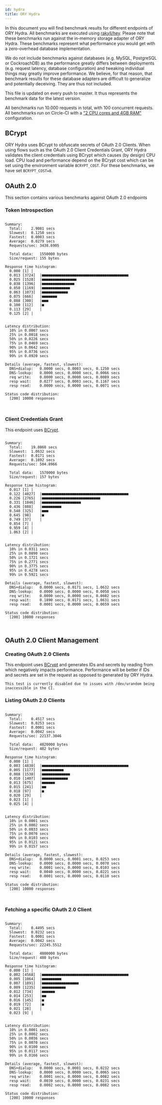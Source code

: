 ```yaml
---
id: hydra
title: ORY Hydra
---
```


In this document you will find benchmark results for different endpoints of ORY
Hydra. All benchmarks are executed using
[rakyll/hey](https://github.com/rakyll/hey). Please note that these benchmarks
run against the in-memory storage adapter of ORY Hydra. These benchmarks
represent what performance you would get with a zero-overhead database
implementation.

We do not include benchmarks against databases (e.g. MySQL, PostgreSQL or
CockroachDB) as the performance greatly differs between deployments (e.g.
request latency, database configuration) and tweaking individual things may
greatly improve performance. We believe, for that reason, that benchmark results
for these database adapters are difficult to generalize and potentially
deceiving. They are thus not included.

This file is updated on every push to master. It thus represents the benchmark
data for the latest version.

All benchmarks run 10.000 requests in total, with 100 concurrent requests. All
benchmarks run on Circle-CI with a
["2 CPU cores and 4GB RAM"](https://support.circleci.com/hc/en-us/articles/360000489307-Why-do-my-tests-take-longer-to-run-on-CircleCI-than-locally-)
configuration.

## BCrypt

ORY Hydra uses BCrypt to obfuscate secrets of OAuth 2.0 Clients. When using
flows such as the OAuth 2.0 Client Credentials Grant, ORY Hydra validates the
client credentials using BCrypt which causes (by design) CPU load. CPU load and
performance depend on the BCrypt cost which can be set using the environment
variable `BCRYPT_COST`. For these benchmarks, we have set `BCRYPT_COST=8`.

## OAuth 2.0

This section contains various benchmarks against OAuth 2.0 endpoints

### Token Introspection

```

Summary:
  Total:	2.9081 secs
  Slowest:	0.1250 secs
  Fastest:	0.0003 secs
  Average:	0.0279 secs
  Requests/sec:	3438.6905

  Total data:	1550000 bytes
  Size/request:	155 bytes

Response time histogram:
  0.000 [1]	|
  0.013 [3724]	|■■■■■■■■■■■■■■■■■■■■■■■■■■■■■■■■■■■■■■■■
  0.025 [1528]	|■■■■■■■■■■■■■■■■
  0.038 [1396]	|■■■■■■■■■■■■■■■
  0.050 [1169]	|■■■■■■■■■■■■■
  0.063 [1073]	|■■■■■■■■■■■■
  0.075 [666]	|■■■■■■■
  0.088 [300]	|■■■
  0.100 [112]	|■
  0.113 [29]	|
  0.125 [2]	|


Latency distribution:
  10% in 0.0007 secs
  25% in 0.0018 secs
  50% in 0.0226 secs
  75% in 0.0469 secs
  90% in 0.0642 secs
  95% in 0.0736 secs
  99% in 0.0920 secs

Details (average, fastest, slowest):
  DNS+dialup:	0.0000 secs, 0.0003 secs, 0.1250 secs
  DNS-lookup:	0.0000 secs, 0.0000 secs, 0.0066 secs
  req write:	0.0000 secs, 0.0000 secs, 0.0089 secs
  resp wait:	0.0277 secs, 0.0003 secs, 0.1167 secs
  resp read:	0.0000 secs, 0.0000 secs, 0.0071 secs

Status code distribution:
  [200]	10000 responses



```

### Client Credentials Grant

This endpoint uses [BCrypt](#bcrypt).

```

Summary:
  Total:	19.8060 secs
  Slowest:	1.0632 secs
  Fastest:	0.0171 secs
  Average:	0.1892 secs
  Requests/sec:	504.8966

  Total data:	1570000 bytes
  Size/request:	157 bytes

Response time histogram:
  0.017 [1]	|
  0.122 [4027]	|■■■■■■■■■■■■■■■■■■■■■■■■■■■■■■■■■■■■■■■■
  0.226 [2765]	|■■■■■■■■■■■■■■■■■■■■■■■■■■■
  0.331 [1846]	|■■■■■■■■■■■■■■■■■■
  0.436 [888]	|■■■■■■■■■
  0.540 [325]	|■■■
  0.645 [98]	|■
  0.749 [37]	|
  0.854 [7]	|
  0.959 [4]	|
  1.063 [2]	|


Latency distribution:
  10% in 0.0311 secs
  25% in 0.0890 secs
  50% in 0.1721 secs
  75% in 0.2771 secs
  90% in 0.3775 secs
  95% in 0.4278 secs
  99% in 0.5921 secs

Details (average, fastest, slowest):
  DNS+dialup:	0.0000 secs, 0.0171 secs, 1.0632 secs
  DNS-lookup:	0.0000 secs, 0.0000 secs, 0.0050 secs
  req write:	0.0000 secs, 0.0000 secs, 0.0602 secs
  resp wait:	0.1890 secs, 0.0171 secs, 1.0631 secs
  resp read:	0.0001 secs, 0.0000 secs, 0.0659 secs

Status code distribution:
  [200]	10000 responses



```

## OAuth 2.0 Client Management

### Creating OAuth 2.0 Clients

This endpoint uses [BCrypt](#bcrypt) and generates IDs and secrets by reading
from which negatively impacts performance. Performance will be better if IDs and
secrets are set in the request as opposed to generated by ORY Hydra.

```
This test is currently disabled due to issues with /dev/urandom being inaccessible in the CI.
```

### Listing OAuth 2.0 Clients

```

Summary:
  Total:	0.4517 secs
  Slowest:	0.0253 secs
  Fastest:	0.0001 secs
  Average:	0.0042 secs
  Requests/sec:	22137.3046

  Total data:	4820000 bytes
  Size/request:	482 bytes

Response time histogram:
  0.000 [1]	|
  0.003 [4830]	|■■■■■■■■■■■■■■■■■■■■■■■■■■■■■■■■■■■■■■■■
  0.005 [1177]	|■■■■■■■■■■
  0.008 [1538]	|■■■■■■■■■■■■■
  0.010 [1407]	|■■■■■■■■■■■■
  0.013 [675]	|■■■■■■
  0.015 [241]	|■■
  0.018 [97]	|■
  0.020 [29]	|
  0.023 [1]	|
  0.025 [4]	|


Latency distribution:
  10% in 0.0001 secs
  25% in 0.0002 secs
  50% in 0.0033 secs
  75% in 0.0076 secs
  90% in 0.0103 secs
  95% in 0.0121 secs
  99% in 0.0157 secs

Details (average, fastest, slowest):
  DNS+dialup:	0.0000 secs, 0.0001 secs, 0.0253 secs
  DNS-lookup:	0.0000 secs, 0.0000 secs, 0.0070 secs
  req write:	0.0001 secs, 0.0000 secs, 0.0103 secs
  resp wait:	0.0040 secs, 0.0000 secs, 0.0221 secs
  resp read:	0.0001 secs, 0.0000 secs, 0.0110 secs

Status code distribution:
  [200]	10000 responses



```

### Fetching a specific OAuth 2.0 Client

```

Summary:
  Total:	0.4495 secs
  Slowest:	0.0232 secs
  Fastest:	0.0001 secs
  Average:	0.0042 secs
  Requests/sec:	22245.5512

  Total data:	4800000 bytes
  Size/request:	480 bytes

Response time histogram:
  0.000 [1]	|
  0.002 [4568]	|■■■■■■■■■■■■■■■■■■■■■■■■■■■■■■■■■■■■■■■■
  0.005 [1064]	|■■■■■■■■■
  0.007 [1891]	|■■■■■■■■■■■■■■■■■
  0.009 [1235]	|■■■■■■■■■■■
  0.012 [734]	|■■■■■■
  0.014 [253]	|■■
  0.016 [145]	|■
  0.019 [72]	|■
  0.021 [28]	|
  0.023 [9]	|


Latency distribution:
  10% in 0.0001 secs
  25% in 0.0002 secs
  50% in 0.0036 secs
  75% in 0.0070 secs
  90% in 0.0100 secs
  95% in 0.0117 secs
  99% in 0.0166 secs

Details (average, fastest, slowest):
  DNS+dialup:	0.0000 secs, 0.0001 secs, 0.0232 secs
  DNS-lookup:	0.0000 secs, 0.0000 secs, 0.0065 secs
  req write:	0.0001 secs, 0.0000 secs, 0.0082 secs
  resp wait:	0.0039 secs, 0.0000 secs, 0.0231 secs
  resp read:	0.0002 secs, 0.0000 secs, 0.0082 secs

Status code distribution:
  [200]	10000 responses



```

